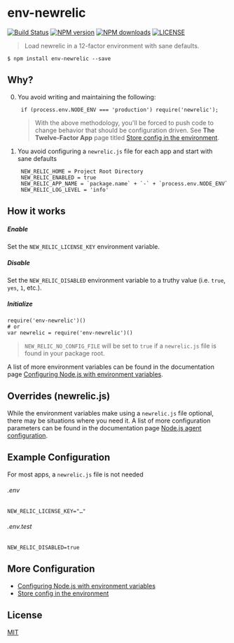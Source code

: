 # env-newrelic

[![Build Status](http://img.shields.io/travis/wilmoore/node-env-newrelic.svg)](https://travis-ci.org/wilmoore/node-env-newrelic) [![NPM version](http://img.shields.io/npm/v/env-newrelic.svg)](https://www.npmjs.org/package/env-newrelic) [![NPM downloads](http://img.shields.io/npm/dm/env-newrelic.svg)](https://www.npmjs.org/package/env-newrelic) [![LICENSE](http://img.shields.io/npm/l/env-newrelic.svg)](license)

> Load newrelic in a 12-factor environment with sane defaults.

    $ npm install env-newrelic --save

## Why?

0. You avoid writing and maintaining the following:

        if (process.env.NODE_ENV === 'production') require('newrelic');

    > With the above methodology, you'll be forced to push code to change behavior that should be configuration driven. See **The Twelve-Factor App** page titled [Store config in the environment].

0. You avoid configuring a `newrelic.js` file for each app and start with sane defaults

        NEW_RELIC_HOME = Project Root Directory
        NEW_RELIC_ENABLED = true
        NEW_RELIC_APP_NAME = `package.name` + `-` + `process.env.NODE_ENV`
        NEW_RELIC_LOG_LEVEL = 'info'

## How it works

##### Enable

Set the `NEW_RELIC_LICENSE_KEY` environment variable.

##### Disable

Set the `NEW_RELIC_DISABLED` environment variable to a truthy value (i.e. `true`, `yes`, `1`, etc.).

##### Initialize

    require('env-newrelic')()
    # or
    var newrelic = require('env-newrelic')()

> `NEW_RELIC_NO_CONFIG_FILE` will be set to `true` if a `newrelic.js` file is found in your package root.

A list of more environment variables can be found in the documentation page [Configuring Node.js with environment variables].

## Overrides (newrelic.js)

While the environment variables make using a `newrelic.js` file optional, there may be situations where you need it. A list of more configuration parameters can be found in the documentation page [Node.js agent configuration](https://docs.newrelic.com/docs/agents/nodejs-agent/installation-configuration/nodejs-agent-configuration).

## Example Configuration

For most apps, a `newrelic.js` file is not needed

###### .env

    NEW_RELIC_LICENSE_KEY="…"

###### .env.test

    NEW_RELIC_DISABLED=true

## More Configuration

- [Configuring Node.js with environment variables]
- [Store config in the environment]

## License

  [MIT](license)


[Configuring Node.js with environment variables]: https://docs.newrelic.com/docs/agents/nodejs-agent/installation-configuration/configuring-nodejs-environment-variables
[Store config in the environment]: http://12factor.net/config
